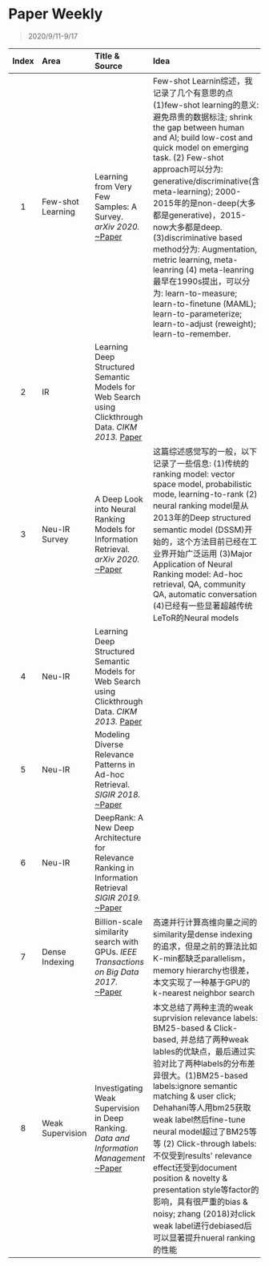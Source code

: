 # Paper Weekly

> 2020/9/11-9/17

|Index|Area|Title & Source|Idea|
|:---:|:--|:-------------|:---|
|1|Few-shot Learning|Learning from Very Few Samples: A Survey. *arXiv 2020.* [~Paper](https://arxiv.org/pdf/2009.02653.pdf)|Few-shot Learnin综述，我记录了几个有意思的点(1)few-shot learning的意义: 避免昂贵的数据标注; shrink the gap between human and AI; build low-cost and quick model on emerging task. (2) Few-shot approach可以分为: generative/discriminative(含meta-learning); 2000-2015年的是non-deep(大多都是generative)，2015-now大多都是deep. (3)discriminative based method分为: Augmentation, metric learning, meta-leanring (4) meta-leanring最早在1990s提出，可以分为: learn-to-measure; learn-to-finetune (MAML); learn-to-parameterize; learn-to-adjust (reweight); learn-to-remember.|
|2|IR|Learning Deep Structured Semantic Models for Web Search using Clickthrough Data. *CIKM 2013.* [Paper](https://www.microsoft.com/en-us/research/wp-content/uploads/2016/02/cikm2013_DSSM_fullversion.pdf)
|3|Neu-IR Survey|A Deep Look into Neural Ranking Models for Information Retrieval. *arXiv 2020.* [~Paper](https://arxiv.org/pdf/1903.06902.pdf)|这篇综述感觉写的一般，以下记录了一些信息: (1)传统的ranking model: vector space model, probabilistic mode, learning-to-rank (2) neural ranking model是从2013年的Deep structured semantic model (DSSM)开始的，这个方法目前已经在工业界开始广泛运用 (3)Major Application of Neural Ranking model: Ad-hoc retrieval, QA, community QA, automatic conversation (4)已经有一些显著超越传统LeToR的Neural models|
|4|Neu-IR|Learning Deep Structured Semantic Models for Web Search using Clickthrough Data. *CIKM 2013.* [Paper](https://www.microsoft.com/en-us/research/wp-content/uploads/2016/02/cikm2013_DSSM_fullversion.pdf)|
|5|Neu-IR|Modeling Diverse Relevance Patterns in Ad-hoc Retrieval. *SIGIR 2018.* [~Paper](https://arxiv.org/pdf/1805.05737.pdf)|
|6|Neu-IR|DeepRank: A New Deep Architecture for Relevance Ranking in Information Retrieval *SIGIR 2019.* [~Paper](https://arxiv.org/pdf/1710.05649.pdf)|
|7|Dense Indexing|Billion-scale similarity search with GPUs. *IEEE Transactions on Big Data 2017.* [~Paper](https://arxiv.org/pdf/1702.08734.pdf)|高速并行计算高维向量之间的similarity是dense indexing的追求，但是之前的算法比如K-min都缺乏parallelism，memory hierarchy也很差，本文实现了一种基于GPU的k-nearest neighbor search|
|8|Weak Supervision|Investigating Weak Supervision in Deep Ranking. *Data and Information Management* [~Paper](https://content.sciendo.com/view/journals/dim/3/3/article-p155.xml?language=en)|本文总结了两种主流的weak suprvision relevance labels: BM25-based & Click-based, 并总结了两种weak lables的优缺点，最后通过实验对比了两种labels的分布差异很大。(1)BM25-based labels:ignore semantic matching & user click; Dehahani等人用bm25获取weak label然后fine-tune neural model超过了BM25等等 (2) Click-through labels: 不仅受到results' relevance effect还受到document position & novelty & presentation style等factor的影响，具有很严重的bias & noisy; zhang (2018)对click weak label进行debiased后可以显著提升nueral ranking的性能|
